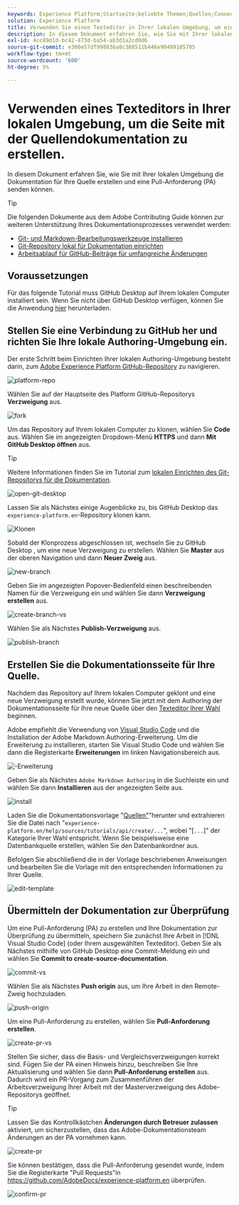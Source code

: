 ```yaml
---
keywords: Experience Platform;Startseite;beliebte Themen;Quellen;Connectoren;Quell-Connectoren;Quellen-SDK;SDK
solution: Experience Platform
title: Verwenden Sie einen Texteditor in Ihrer lokalen Umgebung, um eine Seite mit der Quellendokumentation zu erstellen.
description: In diesem Dokument erfahren Sie, wie Sie mit Ihrer lokalen Umgebung die Dokumentation für Ihre Quelle erstellen und eine Pull-Anforderung (PA) senden können.
exl-id: 4cc89d1d-bc42-473d-ba54-ab3d1a2cd0d6
source-git-commit: e300e57df998836a8c388511b446e90499185705
workflow-type: tm+mt
source-wordcount: '600'
ht-degree: 5%

---
```


# Verwenden eines Texteditors in Ihrer lokalen Umgebung, um die Seite mit der Quellendokumentation zu erstellen.

In diesem Dokument erfahren Sie, wie Sie mit Ihrer lokalen Umgebung die Dokumentation für Ihre Quelle erstellen und eine Pull-Anforderung (PA) senden können.

>[!TIP]
>
>Die folgenden Dokumente aus dem Adobe Contributing Guide können zur weiteren Unterstützung Ihres Dokumentationsprozesses verwendet werden: <ul><li>[Git- und Markdown-Bearbeitungswerkzeuge installieren](https://experienceleague.adobe.com/docs/contributor/contributor-guide/setup/install-tools.html)</li><li>[ Git-Repository lokal für Dokumentation einrichten](https://experienceleague.adobe.com/docs/contributor/contributor-guide/setup/local-repo.html)</li><li>[Arbeitsablauf für GitHub-Beiträge für umfangreiche Änderungen](https://experienceleague.adobe.com/docs/contributor/contributor-guide/setup/full-workflow.html)</li></ul>

## Voraussetzungen

Für das folgende Tutorial muss GitHub Desktop auf Ihrem lokalen Computer installiert sein. Wenn Sie nicht über GitHub Desktop verfügen, können Sie die Anwendung [hier](https://desktop.github.com/) herunterladen.

## Stellen Sie eine Verbindung zu GitHub her und richten Sie Ihre lokale Authoring-Umgebung ein.

Der erste Schritt beim Einrichten Ihrer lokalen Authoring-Umgebung besteht darin, zum [Adobe Experience Platform GitHub-Repository](https://github.com/AdobeDocs/experience-platform.en) zu navigieren.

![platform-repo](../assets/platform-repo.png)

Wählen Sie auf der Hauptseite des Platform GitHub-Repositorys **Verzweigung** aus.

![fork](../assets/fork.png)

Um das Repository auf Ihrem lokalen Computer zu klonen, wählen Sie **Code** aus. Wählen Sie im angezeigten Dropdown-Menü **HTTPS** und dann **Mit GitHub Desktop öffnen** aus.

>[!TIP]
>
>Weitere Informationen finden Sie im Tutorial zum [lokalen Einrichten des Git-Repositorys für die Dokumentation](https://experienceleague.adobe.com/docs/contributor/contributor-guide/setup/local-repo.html#create-a-local-clone-of-the-repository).

![open-git-desktop](../assets/open-git-desktop.png)

Lassen Sie als Nächstes einige Augenblicke zu, bis GitHub Desktop das `experience-platform.en`-Repository klonen kann.

![Klonen](../assets/cloning.png)

Sobald der Klonprozess abgeschlossen ist, wechseln Sie zu GitHub Desktop , um eine neue Verzweigung zu erstellen. Wählen Sie **Master** aus der oberen Navigation und dann **Neuer Zweig** aus.

![new-branch](../assets/new-branch.png)

Geben Sie im angezeigten Popover-Bedienfeld einen beschreibenden Namen für die Verzweigung ein und wählen Sie dann **Verzweigung erstellen** aus.

![create-branch-vs](../assets/create-branch-vs.png)

Wählen Sie als Nächstes **Publish-Verzweigung** aus.

![publish-branch](../assets/publish-branch.png)

## Erstellen Sie die Dokumentationsseite für Ihre Quelle.

Nachdem das Repository auf Ihrem lokalen Computer geklont und eine neue Verzweigung erstellt wurde, können Sie jetzt mit dem Authoring der Dokumentationsseite für Ihre neue Quelle über den [Texteditor Ihrer Wahl](https://experienceleague.adobe.com/docs/contributor/contributor-guide/setup/install-tools.html#understand-markdown-editors) beginnen.

Adobe empfiehlt die Verwendung von [Visual Studio Code](https://code.visualstudio.com/) und die Installation der Adobe Markdown Authoring-Erweiterung. Um die Erweiterung zu installieren, starten Sie Visual Studio Code und wählen Sie dann die Registerkarte **Erweiterungen** im linken Navigationsbereich aus.

![-Erweiterung ](../assets/extension.png)

Geben Sie als Nächstes `Adobe Markdown Authoring` in die Suchleiste ein und wählen Sie dann **Installieren** aus der angezeigten Seite aus.

![install](../assets/install.png)

Laden Sie die Dokumentationsvorlage &quot;[Quellen&quot;](../assets/api-template.zip)&quot;herunter und extrahieren Sie die Datei nach &quot;`experience-platform.en/help/sources/tutorials/api/create/...`&quot;, wobei &quot;[`...`]&quot; der Kategorie Ihrer Wahl entspricht. Wenn Sie beispielsweise eine Datenbankquelle erstellen, wählen Sie den Datenbankordner aus.

Befolgen Sie abschließend die in der Vorlage beschriebenen Anweisungen und bearbeiten Sie die Vorlage mit den entsprechenden Informationen zu Ihrer Quelle.

![edit-template](../assets/edit-template.png)

## Übermitteln der Dokumentation zur Überprüfung

Um eine Pull-Anforderung (PA) zu erstellen und Ihre Dokumentation zur Überprüfung zu übermitteln, speichern Sie zunächst Ihre Arbeit in [!DNL Visual Studio Code] (oder Ihrem ausgewählten Texteditor). Geben Sie als Nächstes mithilfe von GitHub Desktop eine Commit-Meldung ein und wählen Sie **Commit to create-source-documentation**.

![commit-vs](../assets/commit-vs.png)

Wählen Sie als Nächstes **Push origin** aus, um Ihre Arbeit in den Remote-Zweig hochzuladen.

![push-origin](../assets/push-origin.png)

Um eine Pull-Anforderung zu erstellen, wählen Sie **Pull-Anforderung erstellen**.

![create-pr-vs](../assets/create-pr-vs.png)

Stellen Sie sicher, dass die Basis- und Vergleichsverzweigungen korrekt sind. Fügen Sie der PA einen Hinweis hinzu, beschreiben Sie Ihre Aktualisierung und wählen Sie dann **Pull-Anforderung erstellen** aus. Dadurch wird ein PR-Vorgang zum Zusammenführen der Arbeitsverzweigung Ihrer Arbeit mit der Masterverzweigung des Adobe-Repositorys geöffnet.

>[!TIP]
>
>Lassen Sie das Kontrollkästchen **Änderungen durch Betreuer zulassen** aktiviert, um sicherzustellen, dass das Adobe-Dokumentationsteam Änderungen an der PA vornehmen kann.

![create-pr](../assets/create-pr.png)

Sie können bestätigen, dass die Pull-Anforderung gesendet wurde, indem Sie die Registerkarte &quot;Pull Requests&quot;in https://github.com/AdobeDocs/experience-platform.en überprüfen.

![confirm-pr](../assets/confirm-pr.png)
